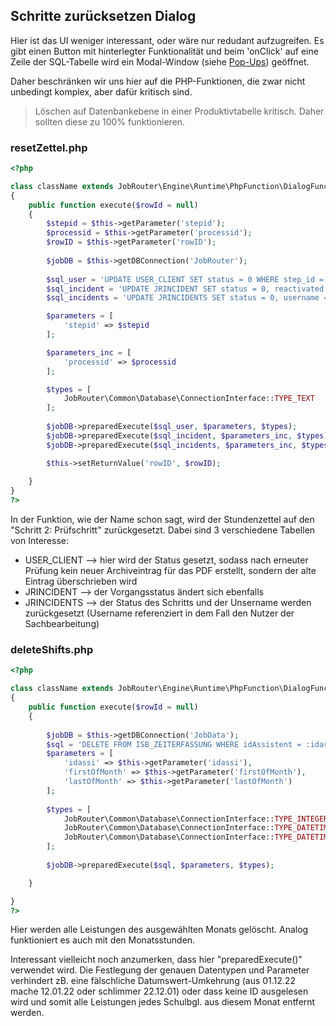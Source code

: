 ## Schritte zurücksetzen Dialog

Hier ist das UI weniger interessant, oder wäre nur redudant aufzugreifen. Es gibt einen Button mit hinterlegter Funktionalität und beim 'onClick' auf eine Zeile der SQL-Tabelle wird ein Modal-Window (siehe [Pop-Ups](Pop-Ups.md)) geöffnet.

Daher beschränken wir uns hier auf die PHP-Funktionen, die zwar nicht unbedingt komplex, aber dafür kritisch sind.

> Löschen auf Datenbankebene in einer Produktivtabelle kritisch. Daher sollten diese zu 100% funktionieren.

### resetZettel.php

```php
<?php

class className extends JobRouter\Engine\Runtime\PhpFunction\DialogFunction
{
	public function execute($rowId = null)
	{
		$stepid = $this->getParameter('stepid');
        $processid = $this->getParameter('processid');
        $rowID = $this->getParameter('rowID');
		
        $jobDB = $this->getDBConnection('JobRouter');
        
        $sql_user = 'UPDATE USER_CLIENT SET status = 0 WHERE step_id = :stepid';
        $sql_incident = 'UPDATE JRINCIDENT SET status = 0, reactivated = 0 WHERE processid = :processid';
        $sql_incidents = 'UPDATE JRINCIDENTS SET status = 0, username = \'\' WHERE processid = :processid AND step = 2';

        $parameters = [
            'stepid' => $stepid
        ];

        $parameters_inc = [
            'processid' => $processid
        ];

        $types = [
            JobRouter\Common\Database\ConnectionInterface::TYPE_TEXT
        ];
    
        $jobDB->preparedExecute($sql_user, $parameters, $types);
        $jobDB->preparedExecute($sql_incident, $parameters_inc, $types);
        $jobDB->preparedExecute($sql_incidents, $parameters_inc, $types);

        $this->setReturnValue('rowID', $rowID);
        
	}
}
?>
```
In der Funktion, wie der Name schon sagt, wird der Stundenzettel auf den "Schritt 2: Prüfschritt" zurückgesetzt. Dabei sind 3 verschiedene Tabellen von Interesse:
- USER_CLIENT --> hier wird der Status gesetzt, sodass nach erneuter Prüfung kein neuer Archiveintrag für das PDF erstellt, sondern der alte Eintrag überschrieben wird
- JRINCIDENT --> der Vorgangsstatus ändert sich ebenfalls
- JRINCIDENTS --> der Status des Schritts und der Unsername werden zurückgesetzt (Username referenziert in dem Fall den Nutzer der Sachbearbeitung)

### deleteShifts.php

```php
<?php

class className extends JobRouter\Engine\Runtime\PhpFunction\DialogFunction
{
	public function execute($rowId = null)
	{
		
        $jobDB = $this->getDBConnection('JobData');
        $sql = 'DELETE FROM ISB_ZEITERFASSUNG WHERE idAssistent = :idassi AND von BETWEEN :firstOfMonth AND :lastOfMonth';
        $parameters = [
            'idassi' => $this->getParameter('idassi'),
            'firstOfMonth' => $this->getParameter('firstOfMonth'),
            'lastOfMonth' => $this->getParameter('lastOfMonth')
        ];
    
        $types = [
            JobRouter\Common\Database\ConnectionInterface::TYPE_INTEGER,
            JobRouter\Common\Database\ConnectionInterface::TYPE_DATETIME,
            JobRouter\Common\Database\ConnectionInterface::TYPE_DATETIME
        ];
    
        $jobDB->preparedExecute($sql, $parameters, $types);

	}

}
?>
```
Hier werden alle Leistungen des ausgewählten Monats gelöscht. Analog funktioniert es auch mit den Monatsstunden.

Interessant vielleicht noch anzumerken, dass hier "preparedExecute()" verwendet wird. Die Festlegung der genauen Datentypen und Parameter verhindert zB. eine fälschliche Datumswert-Umkehrung (aus 01.12.22 mache 12.01.22 oder schlimmer 22.12.01) oder dass keine ID ausgelesen wird und somit alle Leistungen jedes Schulbgl. aus diesem Monat entfernt werden.
